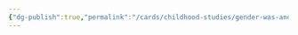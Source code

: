 ```yaml
---
{"dg-publish":true,"permalink":"/cards/childhood-studies/gender-was-and-is-a-key-arena-for-colonial-rule/","created":"2024-04-10T17:50:00.371+08:00","updated":"2024-07-31T16:18:54.206+08:00"}
---
```


